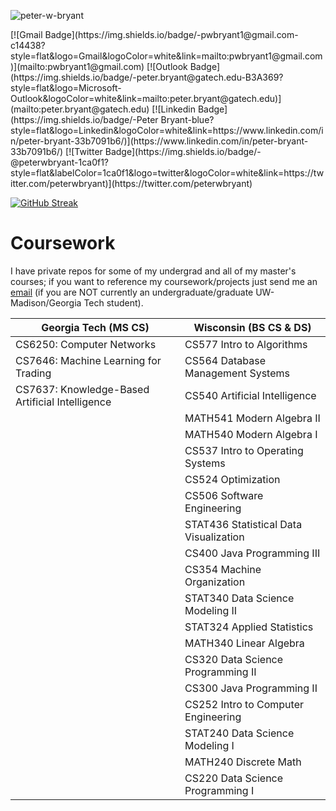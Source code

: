 <p align="left"> <img src="https://komarev.com/ghpvc/?username=peter-w-bryant&label=Profile%20views&color=0e75b6&style=flat" alt="peter-w-bryant" /> </p>[![Gmail Badge](https://img.shields.io/badge/-pwbryant1@gmail.com-c14438?style=flat&logo=Gmail&logoColor=white&link=mailto:pwbryant1@gmail.com)](mailto:pwbryant1@gmail.com)
[![Outlook Badge](https://img.shields.io/badge/-peter.bryant@gatech.edu-B3A369?style=flat&logo=Microsoft-Outlook&logoColor=white&link=mailto:peter.bryant@gatech.edu)](mailto:peter.bryant@gatech.edu)
[![Linkedin Badge](https://img.shields.io/badge/-Peter&nbsp;Bryant-blue?style=flat&logo=Linkedin&logoColor=white&link=https://www.linkedin.com/in/peter-bryant-33b7091b6/)](https://www.linkedin.com/in/peter-bryant-33b7091b6/)
[![Twitter Badge](https://img.shields.io/badge/-@peterwbryant-1ca0f1?style=flat&labelColor=1ca0f1&logo=twitter&logoColor=white&link=https://twitter.com/peterwbryant)](https://twitter.com/peterwbryant)

[![GitHub Streak](https://streak-stats.demolab.com?user=peter-w-bryant&theme=dark)](https://git.io/streak-stats)

# Coursework
I have private repos for some of my undergrad and all of my master's courses; if you want to reference my coursework/projects just send me an [email](mailto:pwbryant1@gmail.com) (if you are NOT currently an undergraduate/graduate UW-Madison/Georgia Tech student).

| Georgia Tech (MS CS) | Wisconsin (BS CS & DS) |
|----------------------|------------------------|
| CS6250: Computer Networks | CS577 Intro to Algorithms |
| CS7646: Machine Learning for Trading | CS564 Database Management Systems |
| CS7637: Knowledge-Based Artificial Intelligence | CS540 Artificial Intelligence |
| | MATH541 Modern Algebra II |
| | MATH540 Modern Algebra I |
| | CS537 Intro to Operating Systems |
| | CS524 Optimization |
| | CS506 Software Engineering |
| | STAT436 Statistical Data Visualization |
| | CS400 Java Programming III |
| | CS354 Machine Organization |
| | STAT340 Data Science Modeling II |
| | STAT324 Applied Statistics |
| | MATH340 Linear Algebra |
| | CS320 Data Science Programming II |
| | CS300 Java Programming II |
| | CS252 Intro to Computer Engineering |
| | STAT240 Data Science Modeling I |
| | MATH240 Discrete Math |
| | CS220 Data Science Programming I |
